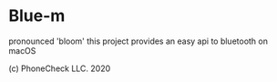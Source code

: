 # Blue-m
pronounced 'bloom' this project provides an easy api to bluetooth on macOS

(c) PhoneCheck LLC. 2020

